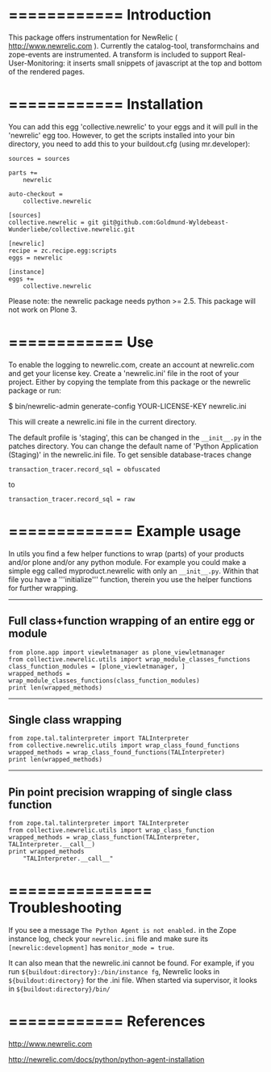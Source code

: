 ============
Introduction
============

This package offers instrumentation for NewRelic ( http://www.newrelic.com ). Currently the catalog-tool, transformchains and zope-events are instrumented. A transform is included to support Real-User-Monitoring: it inserts small snippets of javascript at the top and bottom of the rendered pages.

============
Installation
============

You can add this egg 'collective.newrelic' to your eggs and it will pull in the 'newrelic' egg too. However, to get the scripts installed into your bin directory, you need to add this to your buildout.cfg (using mr.developer):

    sources = sources

    parts +=
        newrelic

    auto-checkout =
        collective.newrelic

    [sources]
    collective.newrelic = git git@github.com:Goldmund-Wyldebeast-Wunderliebe/collective.newrelic.git

    [newrelic]
    recipe = zc.recipe.egg:scripts
    eggs = newrelic

    [instance]
    eggs +=
        collective.newrelic

Please note: the newrelic package needs python >= 2.5. This package will not work on Plone 3.

============
Use
============

To enable the logging to newrelic.com, create an account at newrelic.com and get your license key. Create a 'newrelic.ini' file in the root of your project. Either by copying the template from this package or the newrelic package or run:

$ bin/newrelic-admin generate-config YOUR-LICENSE-KEY newrelic.ini

This will create a newrelic.ini file in the current directory.

The default profile is 'staging', this can be changed in the `__init__.py` in the patches directory. You can change the default name of 'Python Application (Staging)' in the newrelic.ini file. To get sensible database-traces change

    transaction_tracer.record_sql = obfuscated

to

    transaction_tracer.record_sql = raw

=============
Example usage
=============
In utils you find a few helper functions to wrap (parts) of your products and/or plone and/or any python module.
For example you could make a simple egg called myproduct.newrelic with only an `__init__.py`.
Within that file you have a '''initialize''' function, therein you use the helper functions for further wrapping.

-------------------------------------------------------
Full class+function wrapping of an entire egg or module
-------------------------------------------------------
    from plone.app import viewletmanager as plone_viewletmanager
    from collective.newrelic.utils import wrap_module_classes_functions
    class_function_modules = [plone_viewletmanager, ]
    wrapped_methods = wrap_module_classes_functions(class_function_modules)
    print len(wrapped_methods)

---------------------
Single class wrapping
---------------------
    from zope.tal.talinterpreter import TALInterpreter
    from collective.newrelic.utils import wrap_class_found_functions
    wrapped_methods = wrap_class_found_functions(TALInterpreter)
    print len(wrapped_methods)

----------------------------------------
Pin point precision wrapping of single class function
----------------------------------------
    from zope.tal.talinterpreter import TALInterpreter
    from collective.newrelic.utils import wrap_class_function
    wrapped_methods = wrap_class_function(TALInterpreter, TALInterpreter.__call__)
    print wrapped_methods
        "TALInterpreter.__call__"


===============
Troubleshooting
===============

If you see a message ``The Python Agent is not enabled.`` in the Zope instance
log, check your ``newrelic.ini`` file and make sure its
``[newrelic:development]`` has ``monitor_mode = true``.

It can also mean that the newrelic.ini cannot be found.
For example, if you run ``${buildout:directory}:/bin/instance fg``,
Newrelic looks in ``${buildout:directory}`` for the .ini file.
When started via supervisor, it looks in ``${buildout:directory}/bin/``


============
References
============

 http://www.newrelic.com

 http://newrelic.com/docs/python/python-agent-installation


